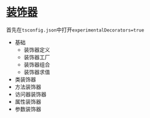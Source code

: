 # [装饰器](../src/example/decorator.ts)
首先在`tsconfig.json`中打开`experimentalDecorators=true`
- 基础
    - 装饰器定义
    - 装饰器工厂
    - 装饰器组合
    - 装饰器求值
- 类装饰器
- 方法装饰器
- 访问器装饰器
- 属性装饰器
- 参数装饰器
